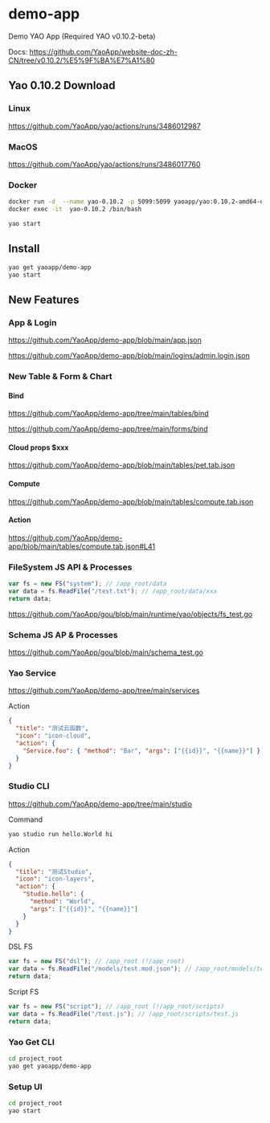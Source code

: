 # demo-app

Demo YAO App (Required YAO v0.10.2-beta)

Docs: https://github.com/YaoApp/website-doc-zh-CN/tree/v0.10.2/%E5%9F%BA%E7%A1%80

## Yao 0.10.2 Download

### Linux

https://github.com/YaoApp/yao/actions/runs/3486012987

### MacOS

https://github.com/YaoApp/yao/actions/runs/3486017760

### Docker

```bash
docker run -d  --name yao-0.10.2 -p 5099:5099 yaoapp/yao:0.10.2-amd64-dev
docker exec -it  yao-0.10.2 /bin/bash
```

```bash
yao start
```

## Install

```bash
yao get yaoapp/demo-app
yao start
```

## New Features

### App & Login

https://github.com/YaoApp/demo-app/blob/main/app.json

https://github.com/YaoApp/demo-app/blob/main/logins/admin.login.json

### New Table & Form & Chart

#### Bind

https://github.com/YaoApp/demo-app/tree/main/tables/bind

https://github.com/YaoApp/demo-app/tree/main/forms/bind

#### Cloud props $xxx

https://github.com/YaoApp/demo-app/blob/main/tables/pet.tab.json

#### Compute

https://github.com/YaoApp/demo-app/blob/main/tables/compute.tab.json

#### Action

https://github.com/YaoApp/demo-app/blob/main/tables/compute.tab.json#L41

### FileSystem JS API & Processes

```javascript
var fs = new FS("system"); // /app_root/data
var data = fs.ReadFile("/test.txt"); // /app_root/data/xxx
return data;
```

https://github.com/YaoApp/gou/blob/main/runtime/yao/objects/fs_test.go

### Schema JS AP & Processes

https://github.com/YaoApp/gou/blob/main/schema_test.go

### Yao Service

https://github.com/YaoApp/demo-app/tree/main/services

Action

```json
{
  "title": "测试云函数",
  "icon": "icon-cloud",
  "action": {
    "Service.foo": { "method": "Bar", "args": ["{{id}}", "{{name}}"] }
  }
}
```

### Studio CLI

https://github.com/YaoApp/demo-app/tree/main/studio

Command

```bash
yao studio run hello.World hi
```

Action

```json
{
  "title": "测试Studio",
  "icon": "icon-layers",
  "action": {
    "Studio.hello": {
      "method": "World",
      "args": ["{{id}}", "{{name}}"]
    }
  }
}
```

DSL FS

```javascript
var fs = new FS("dsl"); // /app_root (!/app_root)
var data = fs.ReadFile("/models/test.mod.json"); // /app_root/models/test.mod.json
return data;
```

Script FS

```javascript
var fs = new FS("script"); // /app_root (!/app_root/scripts)
var data = fs.ReadFile("/test.js"); // /app_root/scripts/test.js
return data;
```

### Yao Get CLI

```bash
cd project_root
yao get yaoapp/demo-app
```

### Setup UI

```bash
cd project_root
yao start
```
